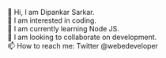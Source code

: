 👋 Hi, I am Dipankar Sarkar.<br>
👀 I am interested in coding.<br>
🌱 I am currently learning Node JS.<br>
💞️ I am looking to collaborate on development.<br>
📫 How to reach me: Twitter @webedeveloper
